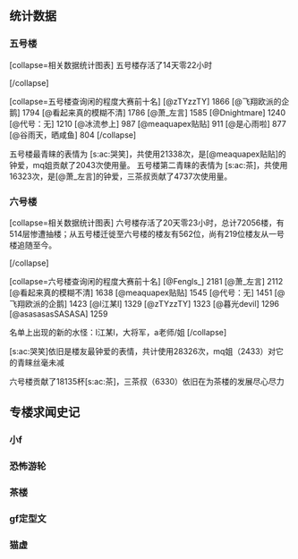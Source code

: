 ## 统计数据
### 五号楼
[collapse=相关数据统计图表]
五号楼存活了14天零22小时

[/collapse]

[collapse=五号楼查询闲的程度大赛前十名]
[@zTYzzTY] 1866
[@飞翔欧派的企鹅] 1794
[@看起来真的模糊不清] 1786
[@萧_左言] 1585
[@Dnightmare] 1240
[@代号：无] 1210
[@冰流参上] 987
[@meaquapex贴贴] 911
[@是心雨啦] 877
[@谷雨天，晒咸鱼] 804
[/collapse]

五号楼最青睐的表情为 [s:ac:哭笑]，共使用21338次，是[@meaquapex贴贴]的钟爱，mq姐贡献了2043次使用量。
五号楼第二青睐的表情为 [s:ac:茶]，共使用16323次，是[@萧_左言]的钟爱，三茶叔贡献了4737次使用量。

### 六号楼
[collapse=相关数据统计图表]
六号楼存活了20天零23小时，总计72056楼，有514层惨遭抽楼；从五号楼迁徙至六号楼的楼友有562位，尚有219位楼友从一号楼追随至今。

[/collapse]

[collapse=六号楼查询闲的程度大赛前十名]
[@Fengls_] 2181
[@萧_左言] 2112
[@看起来真的模糊不清] 1638
[@meaquapex贴贴] 1545
[@代号：无] 1451
[@飞翔欧派的企鹅] 1423
[@l江某l] 1329
[@zTYzzTY] 1323
[@暮光devil] 1296
[@asasasasSASASA] 1259

名单上出现的新的水怪：l江某l，大将军，a老师/姐
[/collapse]

[s:ac:哭笑]依旧是楼友最钟爱的表情，共计使用28326次，mq姐（2433）对它的青睐丝毫未减

六号楼贡献了18135杯[s:ac:茶]，三茶叔（6330）依旧在为茶楼的发展尽心尽力

## 专楼求闻史记
### 小f

### 恐怖游轮

### 茶楼

### gf定型文

### 猫虚

